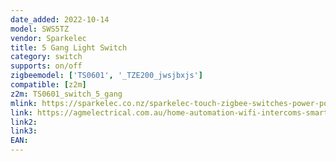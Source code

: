 ```yaml
---
date_added: 2022-10-14
model: SWS5TZ
vendor: Sparkelec
title: 5 Gang Light Switch
category: switch
supports: on/off
zigbeemodel: ['TS0601', '_TZE200_jwsjbxjs']
compatible: [z2m]
z2m: TS0601_switch_5_gang
mlink: https://sparkelec.co.nz/sparkelec-touch-zigbee-switches-power-points/5-gang-smart-zigbee-touch-glass-wall-switch-off-white-sparkelec-sws5tz-white
link: https://agmelectrical.com.au/home-automation-wifi-intercoms-smart-switches-and-power-points/sparkelec-touch-zigbee-wifi-switches-and-power-points/5-gang-smart-zigbee-touch-glass-wall-switch-off-white-sparkelec-sws5tz-white.html
link2: 
link3: 
EAN: 
---
```

